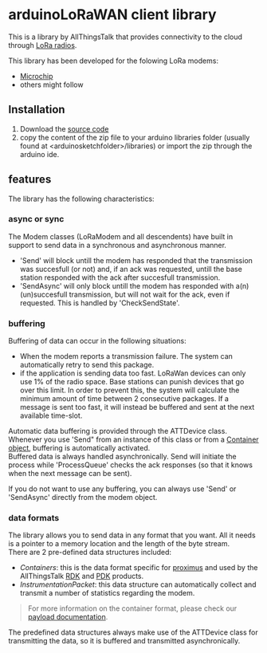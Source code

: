 arduinoLoRaWAN client library
=============================

This is a library by AllThingsTalk that provides connectivity to the cloud through [LoRa radios](https://www.lora-alliance.org/What-Is-LoRa/Technology).  

This library has been developed for the folowing LoRa modems: 

- [Microchip](http://www.microchip.com/wwwproducts/Devices.aspx?product=RN2483)
- others might follow

## Installation
  1. Download the [source code](https://github.com/allthingstalk/att-arduino-lorawan-client/archive/master.zip)
  2. copy the content of the zip file to your arduino libraries folder (usually found at &lt;arduinosketchfolder>/libraries) or import the zip through the arduino ide.

## features
The library has the following characteristics:
 
### async or sync
The Modem classes (LoRaModem and all descendents) have built in support to send data in a synchronous and asynchronous manner.  

- 'Send' will block untill the modem has responded that the transmission was succesfull (or not) and, if an ack was requested, untill the base station responded with the ack after succesfull transmission.
- 'SendAsync' will only block untill the modem has responded with a(n) (un)succesfull transmission, but will not wait for the ack, even if requested. This is handled by 'CheckSendState'.

### buffering
Buffering of data can occur in the following situations:

- When the modem reports a transmission failure. The system can  automatically retry to send this package.  
- if the application is sending data too fast.  LoRaWan devices can only use 1% of the radio space. Base stations can punish devices that go over this limit.  In order to prevent this, the system will calculate the minimum amount of time between 2 consecutive packages. If a message is sent too fast, it will instead be buffered and sent at the next available time-slot.  

Automatic data buffering is provided through the ATTDevice class. Whenever you use 'Send" from an instance of this class or from a [Container object](#data_formats), buffering is automatically activated.  
Buffered data is always handled asynchronically. Send will initiate the process while 'ProcessQueue' checks the ack responses (so that it knows when the next message can be sent).    

If you do not want to use any buffering, you can always use 'Send' or 'SendAsync' directly from the modem object.   

### data formats
The library allows you to send data in any format that you want. All it needs is a pointer to a memory location and the length of the byte stream.  
There are 2 pre-defined data structures included:

- *Containers*: this is the data format specific for [proximus](https://www.enco.io/) and used by the AllThingsTalk [RDK](http://shop.allthingstalk.com/product/lora-rapid-development-kit/) and [PDK](http://shop.allthingstalk.com/product/lorawan-track-and-trace/) products.
- *InstrumentationPacket*: this data structure can automatically collect and transmit a number of statistics regarding the modem. 

> For more information on the container format, please check our [payload documentation](http://docs.allthingstalk.com/developers/data/default-payload-conversion/).

The predefined data structures always make use of the ATTDevice class for transmitting the data, so it is buffered and transmitted asynchronically.

  
